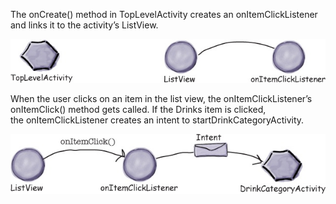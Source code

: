 The onCreate() method in TopLevelActivity creates an onItemClickListener and links it to the activity’s ListView.

![](.guides/img/26.png)

When the user clicks on an item in the list view, the onItemClickListener’s onItemClick() method gets called.
If the Drinks item is clicked, the onItemClickListener creates an intent to startDrinkCategoryActivity.


![](.guides/img/27.png)
